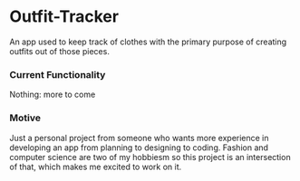 # Outfit-Tracker
An app used to keep track of clothes with the primary purpose of creating outfits out of those pieces.

### Current Functionality
Nothing: more to come

### Motive
Just a personal project from someone who wants more experience in developing an app from planning to designing to coding. Fashion and computer science are two of my hobbiesm
so this project is an intersection of that, which makes me excited to work on it.

